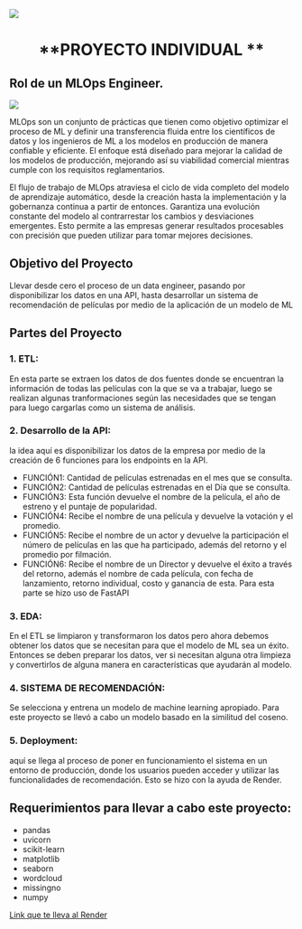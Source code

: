 ![](https://imagizer.imageshack.com/img923/1593/Yw0c6j.png)

# <h1 align=center> **PROYECTO INDIVIDUAL ** </h1>
## Rol de un MLOps Engineer.
![](https://www.compunneldigital.com/wp-content/uploads/2022/08/MicrosoftTeams-image-115.png)

MLOps son un conjunto de prácticas que tienen como objetivo optimizar el proceso de ML y definir una transferencia fluida entre los científicos de datos y los ingenieros de ML a los modelos en producción de manera confiable y eficiente. El enfoque está diseñado para mejorar la calidad de los modelos de producción, mejorando así su viabilidad comercial mientras cumple con los requisitos reglamentarios.

El flujo de trabajo de MLOps atraviesa el ciclo de vida completo del modelo de aprendizaje automático, desde la creación hasta la implementación y la gobernanza continua a partir de entonces. Garantiza una evolución constante del modelo al contrarrestar los cambios y desviaciones emergentes. Esto permite a las empresas generar resultados procesables con precisión que pueden utilizar para tomar mejores decisiones.



## Objetivo del Proyecto
Llevar desde cero el proceso de un data engineer, pasando por disponibilizar los datos en una API,  hasta desarrollar un sistema de recomendación de películas por medio de la aplicación de un modelo de ML

## Partes del Proyecto

### 1. ETL:
En esta parte se extraen los datos de dos fuentes donde se encuentran la información de todas las películas con la que se va a trabajar, luego se realizan algunas tranformaciones según las necesidades que se tengan para luego cargarlas como un sistema de análisis.
### 2. Desarrollo de la API:
la idea aquí es disponibilizar los datos de la empresa por medio de la creación de 6 funciones para los endpoints en la API.
- FUNCIÓN1: Cantidad de películas estrenadas en el mes que se consulta.
- FUNCIÓN2: Cantidad de películas estrenadas en el Día que se consulta.
- FUNCIÓN3: Esta función devuelve el nombre de la película, el año de estreno y el puntaje de popularidad.
- FUNCIÓN4: Recibe el nombre de una película y devuelve la votación y el promedio.
- FUNCIÓN5:  Recibe el nombre de un actor  y devuelve la participación el número de películas en las que ha participado, además del retorno y el promedio por filmación.
- FUNCIÓN6: Recibe el nombre de un Director  y devuelve el éxito a través del retorno, además el nombre de cada película, con fecha de lanzamiento, retorno individual, costo y ganancia de esta.
Para esta parte se hizo uso de FastAPI
### 3. EDA: 
En el ETL se limpiaron y transformaron los datos pero ahora debemos obtener los datos  que se necesitan para que el modelo de ML sea un éxito. Entonces se deben preparar los datos, ver si necesitan alguna otra limpieza y convertirlos de alguna manera en características que ayudarán al modelo.
### 4. SISTEMA DE RECOMENDACIÓN: 
Se selecciona y entrena un modelo de machine learning apropiado. Para este proyecto se llevó a cabo un modelo basado en la similitud del coseno.
### 5. Deployment:  
aquí se llega al proceso de poner en funcionamiento el sistema en un entorno de producción, donde los usuarios pueden acceder y utilizar las funcionalidades de recomendación. Esto se hizo con la ayuda de Render.
## Requerimientos para llevar a cabo este proyecto:
- pandas
- uvicorn
- scikit-learn
- matplotlib
- seaborn
- wordcloud
- missingno
- numpy

[Link que te lleva al Render](https://sebastian-figueroa-proyecto-i.onrender.com/docs#/default "Link que te lleva al Render")
